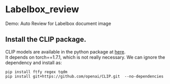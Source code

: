 # Labelbox_review
Demo: Auto Review for Labelbox document image

## Install the CLIP package.
CLIP models are available in the python package at [here](https://github.com/openai/CLIP). <br />
It depends on torch==1.7.1, which is not really necessary. We can ignore the dependency and install as: <br />
```
pip install ftfy regex tqdm
pip install git+https://github.com/openai/CLIP.git  --no-dependencies
```

